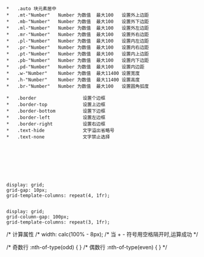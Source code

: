 
    *   .auto 块元素居中
    *   .mt-"Number"   Number 为数值  最大100   设置外上边距
    *   .mb-"Number"   Number 为数值  最大100   设置外下边距
    *   .ml-"Number"   Number 为数值  最大100   设置外左边距
    *   .mr-"Number"   Number 为数值  最大100   设置外右边距
    *   .pl-"Number"   Number 为数值  最大100   设置内左边距
    *   .pr-"Number"   Number 为数值  最大100   设置内右边距
    *   .pt-"Number"   Number 为数值  最大100   设置内上边距
    *   .pb-"Number"   Number 为数值  最大100   设置内下边距
    *   .pd-"Number"   Number 为数值  最大100   设置内边距
    *   .w-"Number"    Number 为数值  最大11400 设置宽度
    *   .h-"Number"    Number 为数值  最大11400 设置高度
    *   .br-"Number"   Number 为数值  最大100   设置圆角弧度

    *   .border                 设置个边框
    *   .border-top             设置上边框
    *   .border-bottom          设置下边框
    *   .border-left            设置左边框
    *   .border-right           设置右边框
    *   .text-hide              文字溢出省略号
    *   .text-none              文字禁止选择
    



    
    


    display: grid;
    grid-gap: 10px;
    grid-template-columns: repeat(4, 1fr);
 

    display: grid;
    grid-column-gap: 100px;
    grid-template-columns: repeat(3, 1fr);

/* 计算属性 
/* width: calc(100% - 8px); 
/* 当 + -  符号用空格隔开时,运算成功 
*/


/* 奇数行
:nth-of-type(odd) {
}
/* 偶数行
:nth-of-type(even) {
} 
*/



